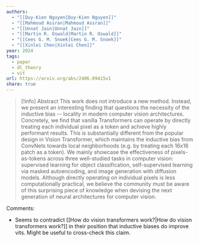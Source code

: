 ```yaml
---
authors:
  - "[[Duy-Kien Nguyen|Duy-Kien Nguyen]]"
  - "[[Mahmoud Assran|Mahmoud Assran]]"
  - "[[Unnat Jain|Unnat Jain]]"
  - "[[Martin R. Oswald|Martin R. Oswald]]"
  - "[[Cees G. M. Snoek|Cees G. M. Snoek]]"
  - "[[Xinlei Chen|Xinlei Chen]]"
year: 2024
tags:
  - paper
  - dl_theory
  - vit
url: https://arxiv.org/abs/2406.09415v1
share: true
---
```

> [!info] Abstract
> This work does not introduce a new method. Instead, we present an interesting finding that questions the necessity of the inductive bias -- locality in modern computer vision architectures. Concretely, we find that vanilla Transformers can operate by directly treating each individual pixel as a token and achieve highly performant results. This is substantially different from the popular design in Vision Transformer, which maintains the inductive bias from ConvNets towards local neighborhoods (e.g. by treating each 16x16 patch as a token). We mainly showcase the effectiveness of pixels-as-tokens across three well-studied tasks in computer vision: supervised learning for object classification, self-supervised learning via masked autoencoding, and image generation with diffusion models. Although directly operating on individual pixels is less computationally practical, we believe the community must be aware of this surprising piece of knowledge when devising the next generation of neural architectures for computer vision.


Comments:
- Seems to contradict [[How do vision transformers work?|How do vision transformers work?]] in their position that inductive biases do improve vits. Might be useful to cross-check this claim.